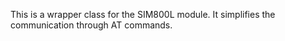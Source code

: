 This is a wrapper class for the SIM800L module.
It simplifies the communication through AT commands.
